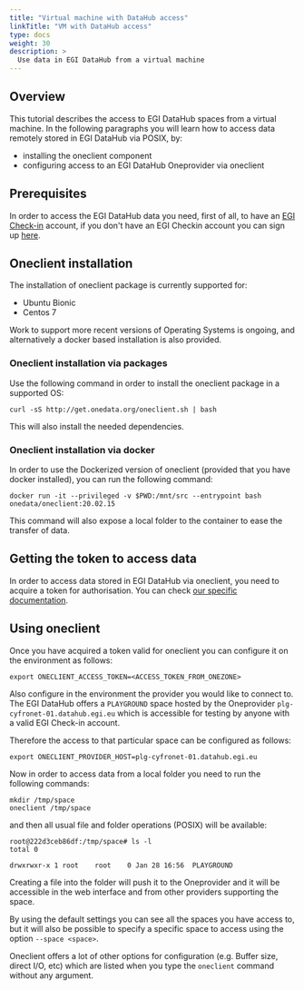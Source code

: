 ```yaml
---
title: "Virtual machine with DataHub access"
linkTitle: "VM with DataHub access"
type: docs
weight: 30
description: >
  Use data in EGI DataHub from a virtual machine
---
```


## Overview

This tutorial describes the access to EGI DataHub spaces from a virtual
machine. In the following paragraphs you will learn how to access data remotely stored in EGI DataHub via POSIX, by:

- installing the oneclient component
- configuring access to an EGI DataHub Oneprovider via oneclient

## Prerequisites

In order to access the EGI DataHub data you need, first of all, to have
an [EGI Check-in](../../check-in) account, if you don't have an EGI
Checkin account you can sign up [here](../../check-in/signup).

## Oneclient installation

The installation of oneclient package is currently supported for:

- Ubuntu Bionic
- Centos 7

Work to support more recent versions of Operating Systems is ongoing, and alternatively
a docker based installation is also provided.

### Oneclient installation via packages

Use the following command in order to install the oneclient package in a supported OS:

```shell
curl -sS http://get.onedata.org/oneclient.sh | bash
```

This will also install the needed dependencies.

### Oneclient installation via docker

In order to use the Dockerized version of oneclient (provided that you
have docker installed), you can run the following  command:

```shell
docker run -it --privileged -v $PWD:/mnt/src --entrypoint bash onedata/oneclient:20.02.15
```

This command will also expose a local folder to the container to
ease the transfer of data.

## Getting the token to access data

In order to access data stored in EGI DataHub via oneclient,
you need to acquire a token for authorisation. You can check
[ our specific documentation](../../datahub/api/#getting-an-api-access-token).

## Using oneclient

Once you have acquired a token valid for oneclient you can configure it
on the environment as follows:

```shell
export ONECLIENT_ACCESS_TOKEN=<ACCESS_TOKEN_FROM_ONEZONE>
```

Also configure in the environment the provider you would like to
connect to. The EGI DataHub offers a `PLAYGROUND` space hosted by
the Oneprovider `plg-cyfronet-01.datahub.egi.eu` which is accessible
for testing by anyone with a valid EGI Check-in account.

Therefore the access to that particular space can be configured as
follows:

```shell
export ONECLIENT_PROVIDER_HOST=plg-cyfronet-01.datahub.egi.eu
```

Now in order to access data from a local folder you need to run
the following commands:

```shell
mkdir /tmp/space
oneclient /tmp/space
```

and then all usual file and folder operations (POSIX) will be available:

```shell
root@222d3ceb86df:/tmp/space# ls -l
total 0

drwxrwxr-x 1 root    root    0 Jan 28 16:56  PLAYGROUND
```

Creating a file into the folder will push it to the Oneprovider and
it will be accessible in the web interface and from other providers
supporting the space.

By using the default settings you can see all the spaces you have
access to, but it will also be possible to specify a specific space
to access using the option `--space <space>`.

Oneclient offers a lot of other options for configuration
(e.g. Buffer size, direct I/O, etc) which are listed when you
type the `oneclient` command without any argument.
